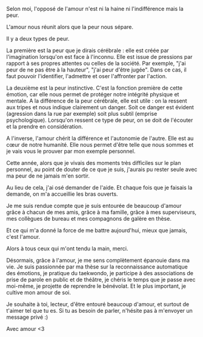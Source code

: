 Selon moi, l'opposé de l'amour n'est ni la haine ni l'indifférence mais la peur.

L'amour nous réunit alors que la peur nous sépare.


Il y a deux types de peur. 

La première est la peur que je dirais cérébrale : elle est créée par l'imagination lorsqu'on est face à l'inconnu. Elle est issue de pressions par rapport à ses propres attentes ou celles de la société. Par exemple, "j'ai peur de ne pas être à la hauteur", "j'ai peur d'être jugée". Dans ce cas, il faut pouvoir l'identifier, l'admettre et oser l'affronter par l'action.

La deuxième est la peur instinctive. C'est la fonction première de cette émotion, car elle nous permet de protéger notre intégrité physique et mentale. A la différence de la peur cérébrale, elle est utile : on la ressent aux tripes et nous indique clairement un danger. Soit ce danger est évident (agression dans la rue par exemple) soit plus subtil (emprise psychologique). Lorsqu'on ressent ce type de peur, on se doit de l'écouter et la prendre en considération.


A l'inverse, l'amour chérit la différence et l'autonomie de l'autre. Elle est au cœur de notre humanité. Elle nous permet d'être telle que nous sommes et je vais vous le prouver par mon exemple personnel.


Cette année, alors que je vivais des moments très difficiles sur le plan personnel, au point de douter de ce que je suis, j'aurais pu rester seule avec ma peur de ne jamais m'en sortir. 

Au lieu de cela, j'ai osé demander de l'aide. Et chaque fois que je faisais la demande, on m'a accueillie les bras ouverts.

Je me suis rendue compte que je suis entourée de beaucoup d'amour grâce à chacun de mes amis, grâce à ma famille, grâce à mes superviseurs, mes collègues de bureau et mes compagnons de galère en thèse.

Et ce qui m'a donné la force de me battre aujourd'hui, mieux que jamais, c'est l'amour.

Alors à tous ceux qui m'ont tendu la main, merci.

Désormais, grâce à l'amour, je me sens complètement épanouie dans ma vie. Je suis passionnée par ma thèse sur la reconnaissance automatique des émotions, je pratique du taekwondo, je participe à des associations de prise de parole en public et de théâtre, je chéris le temps que je passe avec moi-même, je projette de reprendre le bénévolat. Et le plus important, je cultive mon amour de soi.


Je souhaite à toi, lecteur, d'être entouré beaucoup d'amour, et surtout de t'aimer tel que tu es. Si tu as besoin de parler, n'hésite pas à m'envoyer un message privé :)

Avec amour <3